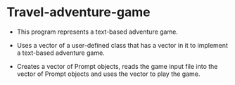 # Travel-adventure-game

 * This program represents a text-based adventure game.
 
 * Uses a vector of a user-defined class that has a vector 
   in it to implement a text-based adventure game. 
 
  * Creates a vector of Prompt objects, reads the game input file into the vector of Prompt 
   objects and uses the vector to play the game.
